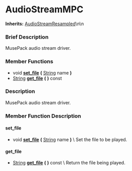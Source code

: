 #  AudioStreamMPC  
**Inherits:** [AudioStreamResampled](class_audiostreamresampled)\\n\\n
###  Brief Description  
MusePack audio stream driver.

###  Member Functions 
  * void  **[set_file](#set_file)**  **(** [String](class_string) name  **)**
  * [String](class_string)  **[get_file](#get_file)**  **(** **)** const

###  Description  
MusePack audio stream driver.

###  Member Function Description  

#### <a name="set_file">set_file</a>
  * void  **[set_file](#set_file)**  **(** [String](class_string) name  **)**
\\
Set the file to be played.

#### <a name="get_file">get_file</a>
  * [String](class_string)  **[get_file](#get_file)**  **(** **)** const
\\
Return the file being played.
